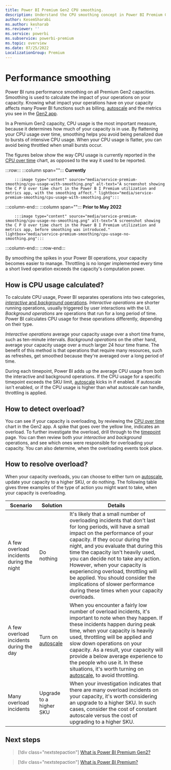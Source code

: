 ```yaml
---
title: Power BI Premium Gen2 CPU smoothing.
description: Understand the CPU smoothing concept in Power BI Premium Gen2 works.
author: KesemSharabi
ms.author: kesharab
ms.reviewer: ''
ms.service: powerbi
ms.subservice: powerbi-premium
ms.topic: overview
ms.date: 07/25/2022
LocalizationGroup: Premium 
---
```


# Performance smoothing

Power BI runs performance smoothing on all Premium Gen2 capacities. Smoothing is used to calculate the impact of your operations on your capacity. Knowing what impact your operations have on your capacity affects many Power BI functions such as billing, [autoscale](service-premium-auto-scale.md) and the metrics you see in the [Gen2 app](service-premium-gen2-metrics-app.md).

In a Premium Gen2 capacity, CPU usage is the most important measure, because it determines how much of your capacity is in use. By flattening your CPU usage over time, smoothing helps you avoid being penalized due to bursts of intensive CPU usage. When your CPU usage is flatter, you can avoid being throttled when small bursts occur.

The figures below show the way CPU usage is currently reported in the [CPU over time](service-premium-gen2-metrics-app.md#cpu-over-time) chart, as opposed to the way it used to be reported.  

:::row:::
   :::column span="":::
      **Currently**

        :::image type="content" source="media/service-premium-smoothing/cpu-usage-with-smoothing.png" alt-text="A screenshot showing the C P U over time chart in the Power B I Premium utilization and metrics app, with the smoothing affect." lightbox="media/service-premium-smoothing/cpu-usage-with-smoothing.png":::
   :::column-end:::
   :::column span="":::
      **Prior to May 2022**

        :::image type="content" source="media/service-premium-smoothing/cpu-usage-no-smoothing.png" alt-text="A screenshot showing the C P U over time chart in the Power B I Premium utilization and metrics app, before smoothing was introduced." lightbox="media/service-premium-smoothing/cpu-usage-no-smoothing.png":::
   :::column-end:::
:::row-end:::

By smoothing the spikes in your Power BI operations, your capacity becomes easier to manage. Throttling is no longer implemented every time a short lived operation exceeds the capacity's computation power.

## How is CPU usage calculated?

To calculate CPU usage, Power BI separates operations into two categories, [*interactive* and *background* operations](service-premium-interactive-background-operations.md). *Interactive operations* are shorter running operations, usually triggered by user interactions with the UI. *Background operations* are operations that run for a long period of time. Power BI calculates CPU usage for these operations differently, depending on their type.

*Interactive operations* average your capacity usage over a short time frame, such as ten-minute intervals. *Background operations* on the other hand, average your capacity usage over a much larger 24 hour time frame. The benefit of this method is that operations that require many resources, such as refreshes, get smoothed because they're averaged over a long period of time.

During each timepoint, Power BI adds up the average CPU usage from both the interactive and background operations. If the CPU usage for a specific timepoint exceeds the SKU limit, [autoscale](service-premium-auto-scale.md) kicks in if enabled. If autoscale isn't enabled, or if the CPU usage is higher than what autoscale can handle, throttling is applied.

## How to detect overload?

You can see if your capacity is overloading, by reviewing the [CPU over time](service-premium-gen2-metrics-app.md#cpu-over-time) chart in the Gen2 app. A spike that goes over the yellow line, indicates an overload. To further investigate the overload, drill through to the [timepoint](service-premium-gen2-metrics-app.md#timepoint) page. You can then review both your *interactive* and *background* operations, and see which ones were responsible for overloading your capacity. You can also determine, when the overloading events took place.

## How to resolve overload?

When your capacity overloads, you can choose to either turn on [autoscale](service-premium-auto-scale.md), update your capacity to a higher SKU, or do nothing. The following table gives three examples of the type of action you might want to take, when your capacity is overloading.

| Scenario | Solution | Details  |
|----------|----------|----------|
| A few overload incidents during the night | Do nothing | It's likely that a small number of overloading incidents that don't last for long periods, will have a small impact on the performance of your capacity. If they occur during the night, and you evaluate that during this time the capacity isn't heavily used, you can decide not to take any action. However, when your capacity is experiencing overload, throttling will be applied. You should consider the implications of slower performance during these times when your capacity overloads. |
| A few overload incidents during the day | Turn on [autoscale](service-premium-auto-scale.md) | When you encounter a fairly low number of overload incidents, it's important to note when they happen. If these incidents happen during peak time, when your capacity is heavily used, throttling will be applied and slow down operations on your capacity. As a result, your capacity will provide a below average experience to the people who use it. In these situations, it's worth turning on [autoscale](service-premium-auto-scale.md), to avoid throttling. |
| Many overload incidents | Upgrade to a higher SKU | When your investigation indicates that there are many overload incidents on your capacity, it's worth considering an upgrade to a higher SKU. In such cases, consider the cost of constant autoscale versus the cost of upgrading to a higher SKU. |

## Next steps

> [!div class="nextstepaction"]
> [What is Power BI Premium Gen2?](service-premium-gen2-what-is.md)

> [!div class="nextstepaction"]
> [What is Power BI Premium?](service-premium-what-is.md)
